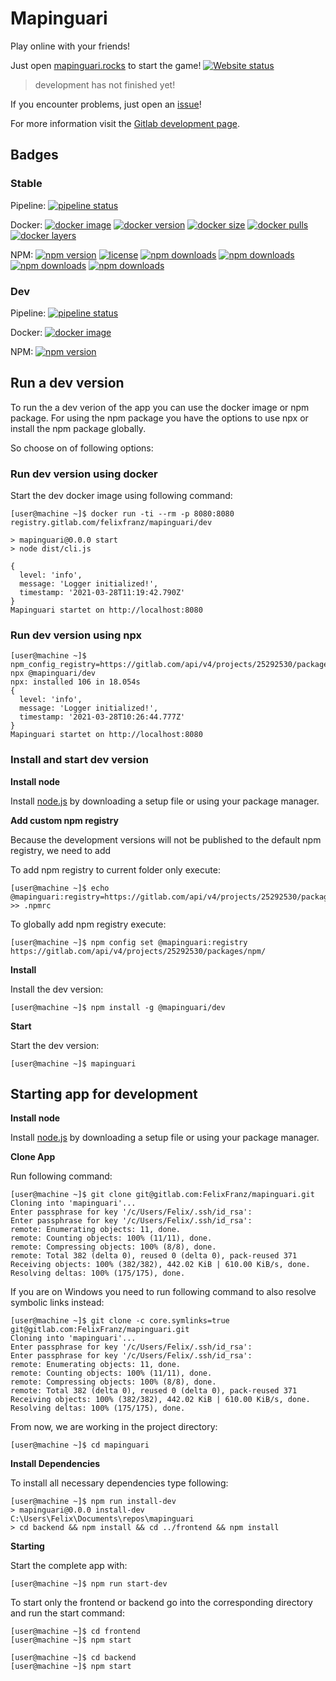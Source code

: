 # Mapinguari

Play online with your friends!

Just open [mapinguari.rocks](https://mapinguari.rocks) to start the game!
[![Website status](https://img.shields.io/website?label=Game&url=https%3A%2F%2Fmapinguari.rocks)](https://mapinguari.rocks)

> development has not finished yet!

If you encounter problems, just open an [issue](https://gitlab.com/FelixFranz/mapinguari/-/issues/new)!

For more information visit the [Gitlab development page](https://gitlab.com/FelixFranz/mapinguari).

## Badges

### Stable
Pipeline:
[![pipeline status](https://gitlab.com/FelixFranz/mapinguari/badges/tags/pipeline.svg)](https://gitlab.com/FelixFranz/mapinguari/-/pipelines/tags/latest)

Docker:
[![docker image](https://shields.io/badge/docker-image-blue)](https://hub.docker.com/r/felixfranz/mapinguari)
[![docker version](https://img.shields.io/docker/v/felixfranz/mapinguari)](https://hub.docker.com/r/felixfranz/mapinguari)
[![docker size](https://img.shields.io/docker/image-size/felixfranz/mapinguari)](https://hub.docker.com/r/felixfranz/mapinguari)
[![docker pulls](https://img.shields.io/docker/pulls/felixfranz/mapinguari)](https://hub.docker.com/r/felixfranz/mapinguari)
[![docker layers](https://img.shields.io/microbadger/layers/felixfranz/mapinguari)](https://hub.docker.com/r/felixfranz/mapinguari)

NPM:
[![npm version](https://img.shields.io/npm/v/mapinguari?label=version)](https://www.npmjs.com/package/mapinguari)
[![license](https://img.shields.io/npm/l/mapinguari)](https://www.npmjs.com/package/mapinguari)
[![npm downloads](https://img.shields.io/npm/dw/mapinguari)](https://www.npmjs.com/package/mapinguari)
[![npm downloads](https://img.shields.io/npm/dm/mapinguari)](https://www.npmjs.com/package/mapinguari)
[![npm downloads](https://img.shields.io/npm/dy/mapinguari)](https://www.npmjs.com/package/mapinguari)
[![npm downloads](https://img.shields.io/npm/dt/mapinguari)](https://www.npmjs.com/package/mapinguari)

### Dev
Pipeline:
[![pipeline status](https://gitlab.com/FelixFranz/mapinguari/badges/master/pipeline.svg)](https://gitlab.com/FelixFranz/mapinguari/-/pipelines/master/latest)

Docker:
[![docker image](https://shields.io/badge/docker-image-blue)](https://gitlab.com/FelixFranz/mapinguari/container_registry/1823779)

NPM:
[![npm version](https://img.shields.io/npm/v/@mapinguari/dev?registry_uri=https%3A%2F%2Fgitlab.com%2Fapi%2Fv4%2Fprojects%2F25292530%2Fpackages%2Fnpm&label=version)](https://gitlab.com/FelixFranz/mapinguari/-/packages)

## Run a dev version

To run the a dev verion of the app you can use the docker image or npm package.
For using the npm package you have the options to use npx or install the npm package globally.

So choose on of following options:

### Run dev version using docker

Start the dev docker image using following command:

```shell
[user@machine ~]$ docker run -ti --rm -p 8080:8080 registry.gitlab.com/felixfranz/mapinguari/dev

> mapinguari@0.0.0 start
> node dist/cli.js

{
  level: 'info',
  message: 'Logger initialized!',
  timestamp: '2021-03-28T11:19:42.790Z'
}
Mapinguari startet on http://localhost:8080
```

### Run dev version using npx

```shell
[user@machine ~]$ npm_config_registry=https://gitlab.com/api/v4/projects/25292530/packages/npm/ npx @mapinguari/dev
npx: installed 106 in 18.054s
{
  level: 'info',
  message: 'Logger initialized!',
  timestamp: '2021-03-28T10:26:44.777Z'
}
Mapinguari startet on http://localhost:8080
```

### Install and start dev version

**Install node**

Install [node.js](https://nodejs.org/en/download/) by downloading a setup file or using your package manager.

**Add custom npm registry**

Because the development versions will not be published to the default npm registry, we need to add 

To add npm registry to current folder only execute:

```shell
[user@machine ~]$ echo @mapinguari:registry=https://gitlab.com/api/v4/projects/25292530/packages/npm/ >> .npmrc
```

To globally add npm registry execute:

```shell
[user@machine ~]$ npm config set @mapinguari:registry https://gitlab.com/api/v4/projects/25292530/packages/npm/
```

**Install**

Install the dev version:

```shell
[user@machine ~]$ npm install -g @mapinguari/dev
```

**Start**

Start the dev version:

```shell
[user@machine ~]$ mapinguari
```

## Starting app for development

**Install node**

Install [node.js](https://nodejs.org/en/download/) by downloading a setup file or using your package manager.

**Clone App**

Run following command:

```shell
[user@machine ~]$ git clone git@gitlab.com:FelixFranz/mapinguari.git
Cloning into 'mapinguari'...
Enter passphrase for key '/c/Users/Felix/.ssh/id_rsa':
Enter passphrase for key '/c/Users/Felix/.ssh/id_rsa':
remote: Enumerating objects: 11, done.
remote: Counting objects: 100% (11/11), done.
remote: Compressing objects: 100% (8/8), done.
remote: Total 382 (delta 0), reused 0 (delta 0), pack-reused 371
Receiving objects: 100% (382/382), 442.02 KiB | 610.00 KiB/s, done.
Resolving deltas: 100% (175/175), done.
```

If you are on Windows you need to run following command to also resolve symbolic links instead:

```shell
[user@machine ~]$ git clone -c core.symlinks=true git@gitlab.com:FelixFranz/mapinguari.git
Cloning into 'mapinguari'...
Enter passphrase for key '/c/Users/Felix/.ssh/id_rsa':
Enter passphrase for key '/c/Users/Felix/.ssh/id_rsa':
remote: Enumerating objects: 11, done.
remote: Counting objects: 100% (11/11), done.
remote: Compressing objects: 100% (8/8), done.
remote: Total 382 (delta 0), reused 0 (delta 0), pack-reused 371
Receiving objects: 100% (382/382), 442.02 KiB | 610.00 KiB/s, done.
Resolving deltas: 100% (175/175), done.
```

From now, we are working in the project directory:

```shell
[user@machine ~]$ cd mapinguari
```

**Install Dependencies**

To install all necessary dependencies type following:

```shell
[user@machine ~]$ npm run install-dev
> mapinguari@0.0.0 install-dev C:\Users\Felix\Documents\repos\mapinguari
> cd backend && npm install && cd ../frontend && npm install
```

**Starting**

Start the complete app with:

```shell
[user@machine ~]$ npm run start-dev
```

To start only the frontend or backend go into the corresponding directory and run the start command:

```shell
[user@machine ~]$ cd frontend
[user@machine ~]$ npm start
```

```shell
[user@machine ~]$ cd backend
[user@machine ~]$ npm start
```
